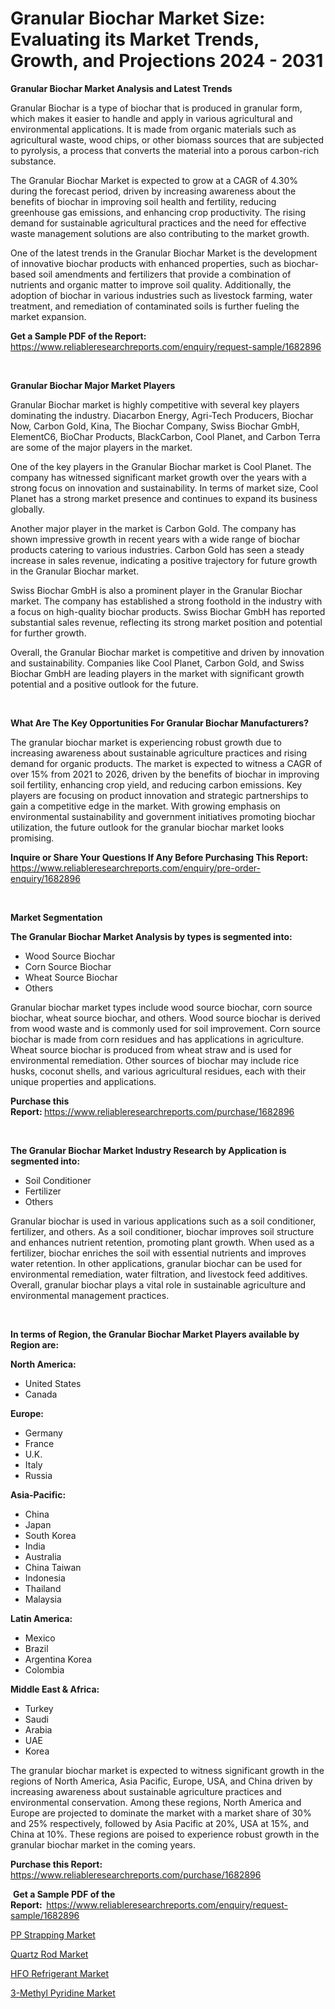 <p><h1>Granular Biochar Market Size: Evaluating its Market Trends, Growth, and Projections 2024 - 2031</h1></p><p><strong>Granular Biochar Market Analysis and Latest Trends</strong></p>
<p><p>Granular Biochar is a type of biochar that is produced in granular form, which makes it easier to handle and apply in various agricultural and environmental applications. It is made from organic materials such as agricultural waste, wood chips, or other biomass sources that are subjected to pyrolysis, a process that converts the material into a porous carbon-rich substance.</p><p>The Granular Biochar Market is expected to grow at a CAGR of 4.30% during the forecast period, driven by increasing awareness about the benefits of biochar in improving soil health and fertility, reducing greenhouse gas emissions, and enhancing crop productivity. The rising demand for sustainable agricultural practices and the need for effective waste management solutions are also contributing to the market growth.</p><p>One of the latest trends in the Granular Biochar Market is the development of innovative biochar products with enhanced properties, such as biochar-based soil amendments and fertilizers that provide a combination of nutrients and organic matter to improve soil quality. Additionally, the adoption of biochar in various industries such as livestock farming, water treatment, and remediation of contaminated soils is further fueling the market expansion.</p></p>
<p><strong>Get a Sample PDF of the Report:&nbsp;</strong> <a href="https://www.reliableresearchreports.com/enquiry/request-sample/1682896">https://www.reliableresearchreports.com/enquiry/request-sample/1682896</a></p>
<p>&nbsp;</p>
<p><strong>Granular Biochar Major Market Players</strong></p>
<p><p>Granular Biochar market is highly competitive with several key players dominating the industry. Diacarbon Energy, Agri-Tech Producers, Biochar Now, Carbon Gold, Kina, The Biochar Company, Swiss Biochar GmbH, ElementC6, BioChar Products, BlackCarbon, Cool Planet, and Carbon Terra are some of the major players in the market.</p><p>One of the key players in the Granular Biochar market is Cool Planet. The company has witnessed significant market growth over the years with a strong focus on innovation and sustainability. In terms of market size, Cool Planet has a strong market presence and continues to expand its business globally.</p><p>Another major player in the market is Carbon Gold. The company has shown impressive growth in recent years with a wide range of biochar products catering to various industries. Carbon Gold has seen a steady increase in sales revenue, indicating a positive trajectory for future growth in the Granular Biochar market.</p><p>Swiss Biochar GmbH is also a prominent player in the Granular Biochar market. The company has established a strong foothold in the industry with a focus on high-quality biochar products. Swiss Biochar GmbH has reported substantial sales revenue, reflecting its strong market position and potential for further growth.</p><p>Overall, the Granular Biochar market is competitive and driven by innovation and sustainability. Companies like Cool Planet, Carbon Gold, and Swiss Biochar GmbH are leading players in the market with significant growth potential and a positive outlook for the future.</p></p>
<p>&nbsp;</p>
<p><strong>What Are The Key Opportunities For Granular Biochar Manufacturers?</strong></p>
<p><p>The granular biochar market is experiencing robust growth due to increasing awareness about sustainable agriculture practices and rising demand for organic products. The market is expected to witness a CAGR of over 15% from 2021 to 2026, driven by the benefits of biochar in improving soil fertility, enhancing crop yield, and reducing carbon emissions. Key players are focusing on product innovation and strategic partnerships to gain a competitive edge in the market. With growing emphasis on environmental sustainability and government initiatives promoting biochar utilization, the future outlook for the granular biochar market looks promising.</p></p>
<p><strong>Inquire or Share Your Questions If Any Before Purchasing This Report:</strong> <a href="https://www.reliableresearchreports.com/enquiry/pre-order-enquiry/1682896">https://www.reliableresearchreports.com/enquiry/pre-order-enquiry/1682896</a></p>
<p>&nbsp;</p>
<p><strong>Market Segmentation</strong></p>
<p><strong>The Granular Biochar Market Analysis by types is segmented into:</strong></p>
<p><ul><li>Wood Source Biochar</li><li>Corn Source Biochar</li><li>Wheat Source Biochar</li><li>Others</li></ul></p>
<p><p>Granular biochar market types include wood source biochar, corn source biochar, wheat source biochar, and others. Wood source biochar is derived from wood waste and is commonly used for soil improvement. Corn source biochar is made from corn residues and has applications in agriculture. Wheat source biochar is produced from wheat straw and is used for environmental remediation. Other sources of biochar may include rice husks, coconut shells, and various agricultural residues, each with their unique properties and applications.</p></p>
<p><strong>Purchase this Report:&nbsp;</strong><a href="https://www.reliableresearchreports.com/purchase/1682896">https://www.reliableresearchreports.com/purchase/1682896</a></p>
<p>&nbsp;</p>
<p><strong>The Granular Biochar Market Industry Research by Application is segmented into:</strong></p>
<p><ul><li>Soil Conditioner</li><li>Fertilizer</li><li>Others</li></ul></p>
<p><p>Granular biochar is used in various applications such as a soil conditioner, fertilizer, and others. As a soil conditioner, biochar improves soil structure and enhances nutrient retention, promoting plant growth. When used as a fertilizer, biochar enriches the soil with essential nutrients and improves water retention. In other applications, granular biochar can be used for environmental remediation, water filtration, and livestock feed additives. Overall, granular biochar plays a vital role in sustainable agriculture and environmental management practices.</p></p>
<p>&nbsp;</p>
<p><strong>In terms of Region, the Granular Biochar Market Players available by Region are:</strong></p>
<p>
    <p> <strong> North America: </strong>
        <ul>
            <li>United States</li>
            <li>Canada</li>
        </ul>
        </p> 
    <p> <strong> Europe: </strong>
        <ul>
            <li>Germany</li>
            <li>France</li>
            <li>U.K.</li>
            <li>Italy</li>
            <li>Russia</li>
        </ul>
        </p> 
    <p> <strong> Asia-Pacific: </strong>
        <ul>
            <li>China</li>
            <li>Japan</li>
            <li>South Korea</li>
            <li>India</li>
            <li>Australia</li>
            <li>China Taiwan</li>
            <li>Indonesia</li>
            <li>Thailand</li>
            <li>Malaysia</li>
        </ul>
        </p> 
    <p> <strong> Latin America: </strong>
        <ul>
            <li>Mexico</li>
            <li>Brazil</li>
            <li>Argentina Korea</li>
            <li>Colombia</li>
        </ul>
        </p> 
    <p> <strong> Middle East & Africa: </strong>
        <ul>
            <li>Turkey</li>
            <li>Saudi</li>
            <li>Arabia</li>
            <li>UAE</li>
            <li>Korea</li>
        </ul>
    </p>
    </p>
<p><p>The granular biochar market is expected to witness significant growth in the regions of North America, Asia Pacific, Europe, USA, and China driven by increasing awareness about sustainable agriculture practices and environmental conservation. Among these regions, North America and Europe are projected to dominate the market with a market share of 30% and 25% respectively, followed by Asia Pacific at 20%, USA at 15%, and China at 10%. These regions are poised to experience robust growth in the granular biochar market in the coming years.</p></p>
<p><strong>Purchase this Report: </strong><a href="https://www.reliableresearchreports.com/purchase/1682896">https://www.reliableresearchreports.com/purchase/1682896</a></p>
<p>&nbsp;<strong>Get a Sample PDF of the Report:&nbsp;&nbsp;</strong><a href="https://www.reliableresearchreports.com/enquiry/request-sample/1682896">https://www.reliableresearchreports.com/enquiry/request-sample/1682896</a></p>
<p><strong></strong></p>
<p><p><a href="https://github.com/kufem1/Market-Research-Report-List-1/blob/main/pp-strapping-market.md">PP Strapping Market</a></p><p><a href="https://github.com/singletonthaxterkelliehr2df/Market-Research-Report-List-1/blob/main/quartz-rod-market.md">Quartz Rod Market</a></p><p><a href="https://spotless-saver-8fd.notion.site/HFO-Refrigerant-Market-Dynamics-2024-2031-Also-about-Its-Market-Trends-Projections-and-Opportunit-23c9cea5b52242ff979e2a80274b1413">HFO Refrigerant Market</a></p><p><a href="https://view.publitas.com/reportprime-1/3-methyl-pyridine-market-size-2023-2030-global-industrial-analysis-key-geographical-regions-market-share-top-key-players-product-types-and-forecast-research-report/">3-Methyl Pyridine Market</a></p></p>